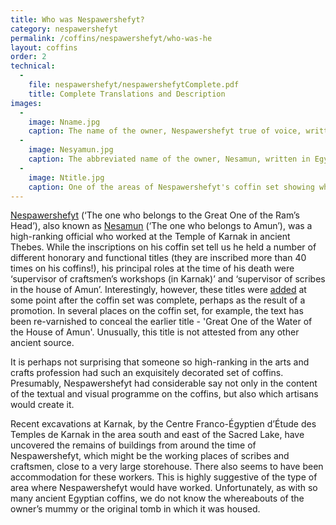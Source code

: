 ```yaml
---
title: Who was Nespawershefyt?
category: nespawershefyt
permalink: /coffins/nespawershefyt/who-was-he
layout: coffins
order: 2
technical:
  -
    file: nespawershefyt/nespawershefytComplete.pdf
    title: Complete Translations and Description
images:
  -
    image: Nname.jpg
    caption: The name of the owner, Nespawershefyt true of voice, written in Egyptian hieroglyphs.
  -
    image: Nesyamun.jpg
    caption: The abbreviated name of the owner, Nesamun, written in Egyptian hieroglyphs.
  -
    image: Ntitle.jpg
    caption: One of the areas of Nespawershefyt's coffin set showing where changes have been made to his titles.
---
```

[Nespawershefyt](/images/nespawershefyt/Nname.jpg) (‘The one who belongs to the Great One of the Ram’s Head’), also known as [Nesamun](/images/nespawershefyt/Nesyamun.jpg) (‘The one who belongs to Amun’), was a high-ranking official who worked at the Temple of Karnak in ancient Thebes. While the inscriptions on his coffin set tell us he held a number of different honorary and functional titles (they are inscribed more than 40 times on his coffins!), his principal roles at the time of his death were ‘supervisor of craftsmen’s workshops (in Karnak)’ and ‘supervisor of scribes in the house of Amun’. Interestingly, however, these titles were [added](/images/nespawershefyt/Ntitle.jpg) at some point after the coffin set was complete, perhaps as the result of a promotion. In several places on the coffin set, for example, the text has been re-varnished to conceal the earlier title - 'Great One of the Water of the House of Amun'. Unusually, this title is not attested from any other ancient source.

It is perhaps not surprising that someone so high-ranking in the arts and crafts profession had such an exquisitely decorated set of coffins. Presumably, Nespawershefyt had considerable say not only in the content of the textual and visual programme on the coffins, but also which artisans would create it.

Recent excavations at Karnak, by the Centre Franco-Égyptien d’Étude des Temples de Karnak in the area south and east of the Sacred Lake, have uncovered the remains of buildings from around the time of Nespawershefyt, which might be the working places of scribes and craftsmen, close to a very large storehouse. There also seems to have been accommodation for these workers. This is highly suggestive of the type of area where Nespawershefyt would have worked. Unfortunately, as with so many ancient Egyptian coffins, we do not know the whereabouts of the owner’s mummy or the original tomb in which it was housed.
